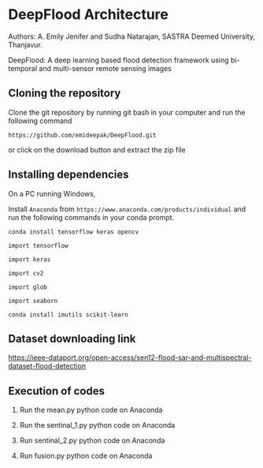 # DeepFlood Architecture

Authors: A. Emily Jenifer and Sudha Natarajan, SASTRA Deemed University, Thanjavur.

DeepFlood: A deep learning based flood detection framework using bi-temporal and multi-sensor remote sensing images

## Cloning the repository

Clone the git repository by running git bash in your computer and run the following command

`https://github.com/emideepak/DeepFlood.git`

or click on the download button and extract the zip file

## Installing dependencies

On a PC running Windows,

Install `Anaconda` from `https://www.anaconda.com/products/individual` and run the following commands in your conda prompt.

`conda install tensorflow keras opencv`

`import tensorflow`

`import keras`

`import cv2`

`import glob`

`import seaborn`

`conda install imutils scikit-learn`

## Dataset downloading link 

https://ieee-dataport.org/open-access/sen12-flood-sar-and-multispectral-dataset-flood-detection

## Execution of codes 

1. Run the mean.py python code on Anaconda

2. Run the sentinal_1.py python code on Anaconda

3. Run sentinal_2.py python code on Anaconda

4. Run fusion.py python code on Anaconda







